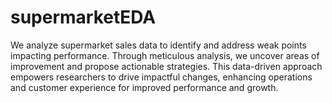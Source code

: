 # supermarketEDA
We analyze supermarket sales data to identify and address weak points impacting performance. Through meticulous analysis, we uncover areas of improvement and propose actionable strategies. This data-driven approach empowers researchers to drive impactful changes, enhancing operations and customer experience for improved performance and growth.
